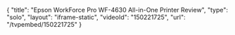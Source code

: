 {
    "title": "Epson WorkForce Pro WF-4630 All-in-One Printer Review",
    "type": "solo",
    "layout": "iframe-static",
    "videoId": "150221725",
    "url": "\/tvpembed\/150221725"
}